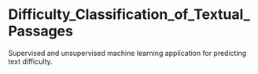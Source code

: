 # Difficulty_Classification_of_Textual_Passages
Supervised and unsupervised machine learning application for predicting text difficulty.
